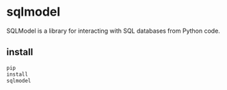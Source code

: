 # sqlmodel

SQLModel is a library for interacting with SQL databases from Python code.

## install

```python
pip
install
sqlmodel
```
